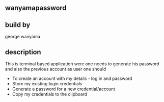 ## wanyamapassword

## build by

george wanyama

## description

This is terminal based application were one needs to generate his password and also the previous account
as user one should 
 -  To create an account with my details - log in and password
 -  Store my existing login credentials
 -  Generate a password for a new credential/account
 -  Copy my credentials to the clipboard


